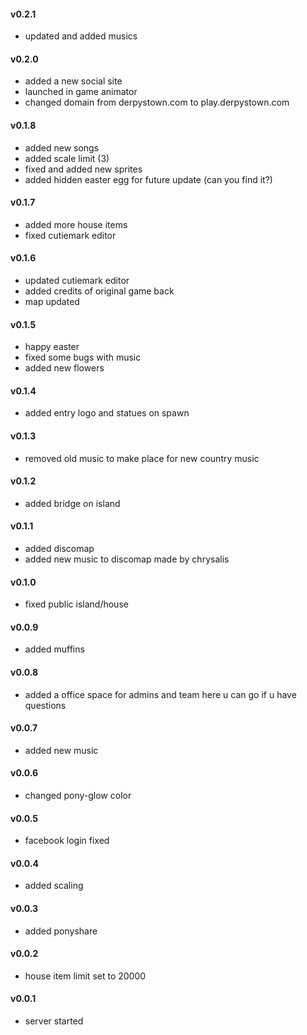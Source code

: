 #### v0.2.1
- updated and added musics

#### v0.2.0
- added a new social site
- launched in game animator
- changed domain from derpystown.com to play.derpystown.com

#### v0.1.8
- added new songs
- added scale limit (3)
- fixed and added new sprites
- added hidden easter egg for future update (can you find it?)

#### v0.1.7
- added more house items
- fixed cutiemark editor

#### v0.1.6
- updated cutiemark editor
- added credits of original game back
- map updated

#### v0.1.5
- happy easter
- fixed some bugs with music
- added new flowers

#### v0.1.4
- added entry logo and statues on spawn

#### v0.1.3
- removed old music to make place for new country music

#### v0.1.2
- added bridge on island

#### v0.1.1
- added discomap
- added new music to discomap made by chrysalis

#### v0.1.0
- fixed public island/house

#### v0.0.9
- added muffins

#### v0.0.8
- added a office space for admins and team
here u can go if u have questions

#### v0.0.7
- added new music

#### v0.0.6
- changed pony-glow color

#### v0.0.5
- facebook login fixed

#### v0.0.4
- added scaling

#### v0.0.3
- added ponyshare

#### v0.0.2
- house item limit set to 20000

#### v0.0.1
- server started

